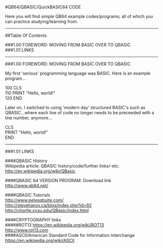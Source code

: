 #QB64/QBASIC/QuickBASIC64 CODE    

Here you will find simple QB64 example codes/programs; all of which you can practice studying/learning from.  

-----

##Table Of Contents

###1.00 FOREWORD: MOVING FROM BASIC OVER TO QBASIC      
###1.01 LINKS      

-----

###1.00 FOREWORD: MOVING FROM BASIC OVER TO QBASIC    

My first 'serious' programming language was BASIC. Here is an example program...

100 CLS  
110 PRINT "Hello, world!"  
120 END

Later on, I switched to using 'modern day' structured BASIC's such as QBASIC...where each line of code no longer needs to be preceeded with a line number, anymore...

CLS  
PRINT "Hello, world!"  
END

-----

###1.01 LINKS    

####QBASIC History  
Wikipedia article: QBASIC history/code/further links/-etc.  
http://en.wikipedia.org/wiki/QBasic

####QBASIC 64 VERSION PROGRAM: Download link    
http://www.qb64.net/  

####QBASIC Tutorials      
http://www.petesqbsite.com/  
http://stevehanov.ca/blog/index.php?id=92  
http://chortle.ccsu.edu/QBasic/index.html  

####CRYPTOGRAPHY links    
#####ROT13
https://en.wikipedia.org/wiki/ROT13  
http://www.rot13.com  
####ASCII/American Standard Code for Information Interchange
https://en.wikipedia.org/wiki/ASCII  

